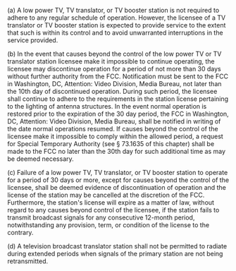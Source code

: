 (a) A low power TV, TV translator, or TV booster station is not required to adhere to any regular schedule of operation. However, the licensee of a TV translator or TV booster station is expected to provide service to the extent that such is within its control and to avoid unwarranted interruptions in the service provided.

(b) In the event that causes beyond the control of the low power TV or TV translator station licensee make it impossible to continue operating, the licensee may discontinue operation for a period of not more than 30 days without further authority from the FCC. Notification must be sent to the FCC in Washington, DC, Attention: Video Division, Media Bureau, not later than the 10th day of discontinued operation. During such period, the licensee shall continue to adhere to the requirements in the station license pertaining to the lighting of antenna structures. In the event normal operation is restored prior to the expiration of the 30 day period, the FCC in Washington, DC, Attention: Video Division, Media Bureau, shall be notified in writing of the date normal operations resumed. If causes beyond the control of the licensee make it impossible to comply within the allowed period, a request for Special Temporary Authority (see § 73.1635 of this chapter) shall be made to the FCC no later than the 30th day for such additional time as may be deemed necessary.

(c) Failure of a low power TV, TV translator, or TV booster station to operate for a period of 30 days or more, except for causes beyond the control of the licensee, shall be deemed evidence of discontinuation of operation and the license of the station may be cancelled at the discretion of the FCC. Furthermore, the station's license will expire as a matter of law, without regard to any causes beyond control of the licensee, if the station fails to transmit broadcast signals for any consecutive 12-month period, notwithstanding any provision, term, or condition of the license to the contrary.

(d) A television broadcast translator station shall not be permitted to radiate during extended periods when signals of the primary station are not being retransmitted.

